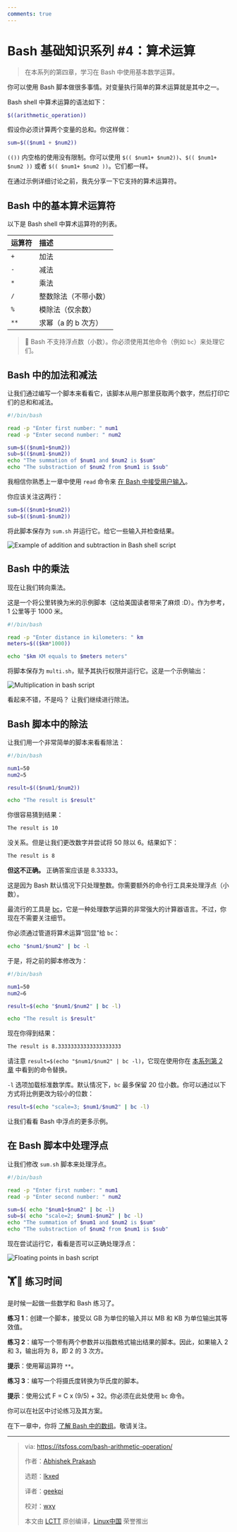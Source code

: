 ```yaml
---
comments: true
---
```


Bash 基础知识系列 #4：算术运算
======

> 在本系列的第四章，学习在 Bash 中使用基本数学运算。

你可以使用 Bash 脚本做很多事情。对变量执行简单的算术运算就是其中之一。

Bash shell 中算术运算的语法如下：

```Bash
$((arithmetic_operation))
```

假设你必须计算两个变量的总和。你这样做：

```Bash
sum=$(($num1 + $num2))
```

`(())` 内空格的使用没有限制。你可以使用 `$(( $num1+ $num2))`、`$(( $num1+ $num2 ))` 或者 `$(( $num1+ $num2 ))`。它们都一样。

在通过示例详细讨论之前，我先分享一下它支持的算术运算符。

## Bash 中的基本算术运算符

以下是 Bash shell 中算术运算符的列表。

| 运算符 | 描述 |
| :- | :- |
| `+` | 加法 |
| `-` | 减法|
| `*` | 乘法|
| `/` | 整数除法（不带小数） |
| `%` | 模除法（仅余数）|
| `**` | 求幂（a 的 b 次方）|

> 🚧 Bash 不支持浮点数（小数）。你必须使用其他命令（例如 `bc`）来处理它们。

## Bash 中的加法和减法

让我们通过编写一个脚本来看看它，该脚本从用户那里获取两个数字，然后打印它们的总和和减法。

```Bash
#!/bin/bash

read -p "Enter first number: " num1
read -p "Enter second number: " num2

sum=$(($num1+$num2))
sub=$(($num1-$num2))
echo "The summation of $num1 and $num2 is $sum"
echo "The substraction of $num2 from $num1 is $sub"
```

我相信你熟悉上一章中使用 `read` 命令来 [在 Bash 中接受用户输入](https://itsfoss.com/bash-pass-arguments/)。

你应该关注这两行：

```Bash
sum=$(($num1+$num2))
sub=$(($num1-$num2))
```

将此脚本保存为 `sum.sh` 并运行它。给它一些输入并检查结果。

![Example of addition and subtraction in Bash shell script](https://cdn.jsdelivr.net/gh/SDNURoboticsAILab/ImageBed@master/img/resources/bash/addition-substraction-bash-script.png)

## Bash 中的乘法

现在让我们转向乘法。

这是一个将公里转换为米的示例脚本（这给美国读者带来了麻烦 :D）。作为参考，1 公里等于 1000 米。

```Bash
#!/bin/bash

read -p "Enter distance in kilometers: " km
meters=$(($km*1000))

echo "$km KM equals to $meters meters"
```

将脚本保存为 `multi.sh`，赋予其执行权限并运行它。这是一个示例输出：

![Multiplication in bash script](https://cdn.jsdelivr.net/gh/SDNURoboticsAILab/ImageBed@master/img/resources/bash/multiplication-bash-script.png)

看起来不错，不是吗？ 让我们继续进行除法。

## Bash 脚本中的除法

让我们用一个非常简单的脚本来看看除法：

```Bash
#!/bin/bash

num1=50
num2=5

result=$(($num1/$num2))

echo "The result is $result"
```

你很容易猜到结果：

```Bash
The result is 10
```

没关系。但是让我们更改数字并尝试将 50 除以 6。结果如下：

```Bash
The result is 8
```

**但这不正确。** 正确答案应该是 8.33333。

这是因为 Bash 默认情况下只处理整数。你需要额外的命令行工具来处理浮点（小数）。

最流行的工具是 [bc](https://www.gnu.org/software/bc/manual/html_mono/bc.html)，它是一种处理数学运算的非常强大的计算器语言。不过，你现在不需要关注细节。

你必须通过管道将算术运算“回显”给 `bc`：

```Bash
echo "$num1/$num2" | bc -l
```

于是，将之前的脚本修改为：

```Bash
#!/bin/bash

num1=50
num2=6

result=$(echo "$num1/$num2" | bc -l)

echo "The result is $result"
```

现在你得到结果：

```Bash
The result is 8.33333333333333333333
```

请注意 `result=$(echo "$num1/$num2" | bc -l)`，它现在使用你在 [本系列第 2 章](https://itsfoss.com/bash-use-variables/) 中看到的命令替换。

`-l` 选项加载标准数学库。默认情况下，`bc` 最多保留 20 位小数。你可以通过以下方式将比例更改为较小的位数：

```Bash
result=$(echo "scale=3; $num1/$num2" | bc -l)
```

让我们看看 Bash 中浮点的更多示例。

## 在 Bash 脚本中处理浮点

让我们修改 `sum.sh` 脚本来处理浮点。

```Bash
#!/bin/bash

read -p "Enter first number: " num1
read -p "Enter second number: " num2

sum=$( echo "$num1+$num2" | bc -l)
sub=$( echo "scale=2; $num1-$num2" | bc -l)
echo "The summation of $num1 and $num2 is $sum"
echo "The substraction of $num2 from $num1 is $sub"
```

现在尝试运行它，看看是否可以正确处理浮点：

![Floating points in bash script](https://itsfoss.com/content/images/2023/07/floating-point-bash.png)

## 🏋️🤸 练习时间

是时候一起做一些数学和 Bash 练习了。

**练习 1**：创建一个脚本，接受以 GB 为单位的输入并以 MB 和 KB 为单位输出其等效值。

**练习 2**：编写一个带有两个参数并以指数格式输出结果的脚本。因此，如果输入 2 和 3，输出将为 8，即 2 的 3 次方。

**提示**：使用幂运算符 `**`。

**练习 3**：编写一个将摄氏度转换为华氏度的脚本。

**提示**：使用公式 F = C x (9/5) + 32。你必须在此处使用 `bc` 命令。

你可以在社区中讨论练习及其方案。

在下一章中，你将 [了解 Bash 中的数组](https://itsfoss.com/bash-arrays/)。敬请关注。


--------------------------------------------------------------------------------

>via: https://itsfoss.com/bash-arithmetic-operation/
>
>作者：[Abhishek Prakash](https://itsfoss.com/author/abhishek/)
>
>选题：[lkxed](https://github.com/lkxed/)
>
>译者：[geekpi](https://github.com/geekpi)
>
>校对：[wxy](https://github.com/wxy)
>
>本文由 [LCTT](https://github.com/LCTT/TranslateProject) 原创编译，[Linux中国](https://linux.cn/) 荣誉推出